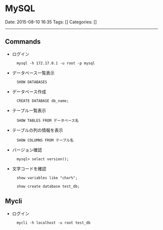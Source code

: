 # MySQL

Date: 2015-08-10 16:35
Tags: []
Categories: []

---

## Commands

- ログイン

        mysql -h 172.17.0.1 -u root -p mysql

- データベース一覧表示

        SHOW DATABASES

- データベース作成

        CREATE DATABASE db_name;

- テーブル一覧表示

        SHOW TABLES FROM データベース名

- テーブルの列の情報を表示

        SHOW COLUMNS FROM テーブル名

- バージョン確認

        mysql> select version();

- 文字コードを確認

        show variables like "char%";

        show create database test_db;

## Mycli

- ログイン

        mycli -h localhost -u root test_db


